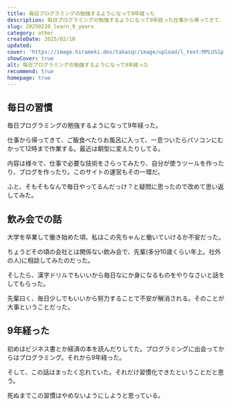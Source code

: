 ```yaml
---
title: 毎日プログラミングの勉強するようになって9年経った
description: 毎日プログラミングの勉強するようになって9年経った仕事から帰ってきて、ご飯食べたりお風呂に入って、一息ついたらパソコンにむかって12時まで作業する。最近は朝型に変えたりしてる。内容は様々で、仕事で必要な技術をさらってみたり、自分が使うツールを作ったり、ブログを作ったり。このサイトの運営もその一環だ。
slug: 20250210_learn_9_years
category: other
createDate: 2025/02/10
updated: 
cover: 'https://image.hirameki.dev/takasqr/image/upload/l_text:MPLUS1p-Black.ttf_70_bold:毎日プログラミングの勉強するようになって9年経った,co_rgb:fff,w_620,c_fit/v1712091289/cover_2025_rpwog8.png'
showCover: true
alt: 毎日プログラミングの勉強するようになって9年経った
recommend: true
homepage: true
---
```


## 毎日の習慣

毎日プログラミングの勉強するようになって9年経った。

仕事から帰ってきて、ご飯食べたりお風呂に入って、一息ついたらパソコンにむかって12時まで作業する。最近は朝型に変えたりしてる。

内容は様々で、仕事で必要な技術をさらってみたり、自分が使うツールを作ったり、ブログを作ったり。このサイトの運営もその一環だ。

ふと、そもそもなんで毎日やってるんだっけ？と疑問に思ったので改めて思い返してみた。

## 飲み会での話

大学を卒業して働き始めた頃、私はこの先ちゃんと働いていけるか不安だった。

ちょうどその頃の会社とは関係ない飲み会で、先輩(多分10歳くらい年上。社外の人)に相談してみたのだった。

そしたら、漢字ドリルでもいいから毎日なにか身になるものをやりなさいと話をしてもらった。

先輩曰く、毎日少しでもいいから努力することで不安が解消される。そのことが大事ということだった。

## 9年経った

初めはビジネス書とか経済の本を読んだりしてた。プログラミングに出会ってからはプログラミング。それから9年経った。

そして、この話はまったく忘れていた。それだけ習慣化できたということだと思う。

死ぬまでこの習慣はやめないようにしようと思っている。